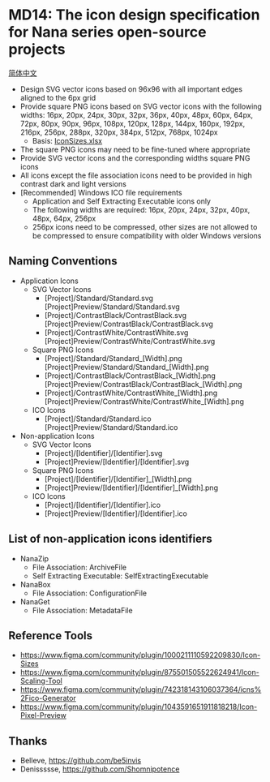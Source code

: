 ﻿# MD14: The icon design specification for Nana series open-source projects

[简体中文](ReadMe.zh-CN.md)

- Design SVG vector icons based on 96x96 with all important edges aligned to the
  6px grid
- Provide square PNG icons based on SVG vector icons with the following widths:
  16px, 20px, 24px, 30px, 32px, 36px, 40px, 48px, 60px, 64px, 72px, 80px, 90px,
  96px, 108px, 120px, 128px, 144px, 160px, 192px, 216px, 256px, 288px, 320px,
  384px, 512px, 768px, 1024px
  - Basis: [IconSizes.xlsx](IconSizes.xlsx)
- The square PNG icons may need to be fine-tuned where appropriate
- Provide SVG vector icons and the corresponding widths square PNG icons
- All icons except the file association icons need to be provided in high
  contrast dark and light versions
- [Recommended] Windows ICO file requirements
  - Application and Self Extracting Executable icons only
  - The following widths are required: 16px, 20px, 24px, 32px, 40px, 48px, 64px,
    256px
  - 256px icons need to be compressed, other sizes are not allowed to be 
    compressed to ensure compatibility with older Windows versions

## Naming Conventions

- Application Icons
  - SVG Vector Icons
    - [Project]/Standard/Standard.svg
      [Project]Preview/Standard/Standard.svg
    - [Project]/ContrastBlack/ContrastBlack.svg
      [Project]Preview/ContrastBlack/ContrastBlack.svg
    - [Project]/ContrastWhite/ContrastWhite.svg
      [Project]Preview/ContrastWhite/ContrastWhite.svg
  - Square PNG Icons
    - [Project]/Standard/Standard_[Width].png
      [Project]Preview/Standard/Standard_[Width].png
    - [Project]/ContrastBlack/ContrastBlack_[Width].png
      [Project]Preview/ContrastBlack/ContrastBlack_[Width].png
    - [Project]/ContrastWhite/ContrastWhite_[Width].png
      [Project]Preview/ContrastWhite/ContrastWhite_[Width].png
  - ICO Icons
    - [Project]/Standard/Standard.ico
      [Project]Preview/Standard/Standard.ico
- Non-application Icons
  - SVG Vector Icons
    - [Project]/[Identifier]/[Identifier].svg
    - [Project]Preview/[Identifier]/[Identifier].svg
  - Square PNG Icons
    - [Project]/[Identifier]/[Identifier]_[Width].png
    - [Project]Preview/[Identifier]/[Identifier]_[Width].png
  - ICO Icons
    - [Project]/[Identifier]/[Identifier].ico
    - [Project]Preview/[Identifier]/[Identifier].ico

## List of non-application icons identifiers

- NanaZip
  - File Association: ArchiveFile
  - Self Extracting Executable: SelfExtractingExecutable
- NanaBox
  - File Association: ConfigurationFile
- NanaGet
  - File Association: MetadataFile

## Reference Tools

- https://www.figma.com/community/plugin/1000211110592209830/Icon-Sizes
- https://www.figma.com/community/plugin/875501505522624941/Icon-Scaling-Tool
- https://www.figma.com/community/plugin/742318143106037364/icns%2Fico-Generator
- https://www.figma.com/community/plugin/1043591651911818218/Icon-Pixel-Preview

## Thanks

- Belleve, https://github.com/be5invis
- Denissssse, https://github.com/Shomnipotence
